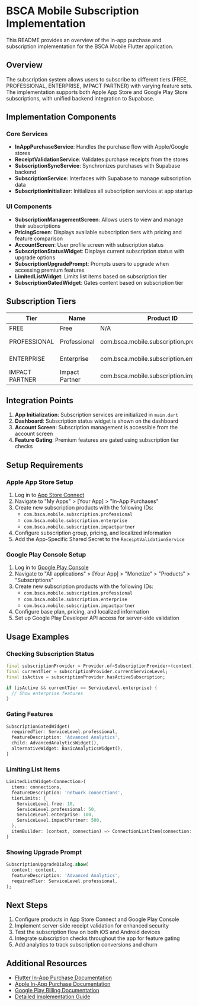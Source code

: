 # BSCA Mobile Subscription Implementation

This README provides an overview of the in-app purchase and subscription implementation for the BSCA Mobile Flutter application.

## Overview

The subscription system allows users to subscribe to different tiers (FREE, PROFESSIONAL, ENTERPRISE, IMPACT PARTNER) with varying feature sets. The implementation supports both Apple App Store and Google Play Store subscriptions, with unified backend integration to Supabase.

## Implementation Components

### Core Services

- **InAppPurchaseService**: Handles the purchase flow with Apple/Google stores
- **ReceiptValidationService**: Validates purchase receipts from the stores
- **SubscriptionSyncService**: Synchronizes purchases with Supabase backend
- **SubscriptionService**: Interfaces with Supabase to manage subscription data
- **SubscriptionInitializer**: Initializes all subscription services at app startup

### UI Components

- **SubscriptionManagementScreen**: Allows users to view and manage their subscriptions
- **PricingScreen**: Displays available subscription tiers with pricing and feature comparison
- **AccountScreen**: User profile screen with subscription status
- **SubscriptionStatusWidget**: Displays current subscription status with upgrade options
- **SubscriptionUpgradePrompt**: Prompts users to upgrade when accessing premium features
- **LimitedListWidget**: Limits list items based on subscription tier
- **SubscriptionGatedWidget**: Gates content based on subscription tier

## Subscription Tiers

| Tier | Name | Product ID | Price |
|------|------|------------|-------|
| FREE | Free | N/A | Free |
| PROFESSIONAL | Professional | com.bsca.mobile.subscription.professional | CAD$ 9.99/month |
| ENTERPRISE | Enterprise | com.bsca.mobile.subscription.enterprise | CAD$ 29.99/month |
| IMPACT PARTNER | Impact Partner | com.bsca.mobile.subscription.impactpartner | CAD$ 149.99/month |

## Integration Points

1. **App Initialization**: Subscription services are initialized in `main.dart`
2. **Dashboard**: Subscription status widget is shown on the dashboard
3. **Account Screen**: Subscription management is accessible from the account screen
4. **Feature Gating**: Premium features are gated using subscription tier checks

## Setup Requirements

### Apple App Store Setup

1. Log in to [App Store Connect](https://appstoreconnect.apple.com/)
2. Navigate to "My Apps" > [Your App] > "In-App Purchases"
3. Create new subscription products with the following IDs:
   - `com.bsca.mobile.subscription.professional`
   - `com.bsca.mobile.subscription.enterprise`
   - `com.bsca.mobile.subscription.impactpartner`
4. Configure subscription group, pricing, and localized information
5. Add the App-Specific Shared Secret to the `ReceiptValidationService`

### Google Play Console Setup

1. Log in to [Google Play Console](https://play.google.com/console)
2. Navigate to "All applications" > [Your App] > "Monetize" > "Products" > "Subscriptions"
3. Create new subscription products with the following IDs:
   - `com.bsca.mobile.subscription.professional`
   - `com.bsca.mobile.subscription.enterprise`
   - `com.bsca.mobile.subscription.impactpartner`
4. Configure base plan, pricing, and localized information
5. Set up Google Play Developer API access for server-side validation

## Usage Examples

### Checking Subscription Status

```dart
final subscriptionProvider = Provider.of<SubscriptionProvider>(context);
final currentTier = subscriptionProvider.currentServiceLevel;
final isActive = subscriptionProvider.hasActiveSubscription;

if (isActive && currentTier == ServiceLevel.enterprise) {
  // Show enterprise features
}
```

### Gating Features

```dart
SubscriptionGatedWidget(
  requiredTier: ServiceLevel.professional,
  featureDescription: 'Advanced Analytics',
  child: AdvancedAnalyticsWidget(),
  alternativeWidget: BasicAnalyticsWidget(),
)
```

### Limiting List Items

```dart
LimitedListWidget<Connection>(
  items: connections,
  featureDescription: 'network connections',
  tierLimits: {
    ServiceLevel.free: 10,
    ServiceLevel.professional: 50,
    ServiceLevel.enterprise: 100,
    ServiceLevel.impactPartner: 500,
  },
  itemBuilder: (context, connection) => ConnectionListItem(connection: connection),
)
```

### Showing Upgrade Prompt

```dart
SubscriptionUpgradeDialog.show(
  context: context,
  featureDescription: 'Advanced Analytics',
  requiredTier: ServiceLevel.professional,
);
```

## Next Steps

1. Configure products in App Store Connect and Google Play Console
2. Implement server-side receipt validation for enhanced security
3. Test the subscription flow on both iOS and Android devices
4. Integrate subscription checks throughout the app for feature gating
5. Add analytics to track subscription conversions and churn

## Additional Resources

- [Flutter In-App Purchase Documentation](https://pub.dev/packages/in_app_purchase)
- [Apple In-App Purchase Documentation](https://developer.apple.com/documentation/storekit/in-app_purchase)
- [Google Play Billing Documentation](https://developer.android.com/google/play/billing)
- [Detailed Implementation Guide](docs/IN_APP_PURCHASE_IMPLEMENTATION.md)
